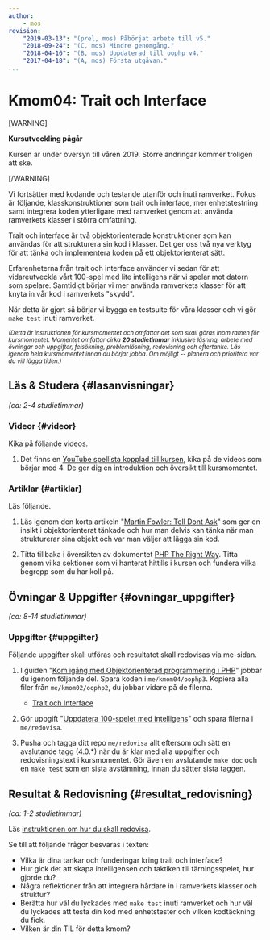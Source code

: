 ```yaml
---
author:
    - mos
revision:
    "2019-03-13": "(prel, mos) Påbörjat arbete till v5."
    "2018-09-24": "(C, mos) Mindre genomgång."
    "2018-04-16": "(B, mos) Uppdaterad till oophp v4."
    "2017-04-18": "(A, mos) Första utgåvan."
...
```

Kmom04: Trait och Interface
==================================

[WARNING]

**Kursutveckling pågår**

Kursen är under översyn till våren 2019. Större ändringar kommer troligen att ske.

[/WARNING]

Vi fortsätter med kodande och testande utanför och inuti ramverket. Fokus är följande, klasskonstruktioner som trait och interface, mer enhetstestning samt integrera koden ytterligare med ramverket genom att använda ramverkets klasser i störra omfattning.

Trait och interface är två objektorienterade konstruktioner som kan användas för att strukturera sin kod i klasser. Det ger oss två nya verktyg för att tänka och implementera koden på ett objektorienterat sätt.

Erfarenheterna från trait och interface använder vi sedan för att vidareutveckla vårt 100-spel med lite intelligens när vi spelar mot datorn som spelare. Samtidigt börjar vi mer använda ramverkets klasser för att knyta in vår kod i ramverkets "skydd".

När detta är gjort så börjar vi bygga en testsuite för våra klasser och vi gör `make test` inuti ramverket.

<!-- more -->

<small><i>(Detta är instruktionen för kursmomentet och omfattar det som skall göras inom ramen för kursmomentet. Momentet omfattar cirka **20 studietimmar** inklusive läsning, arbete med övningar och uppgifter, felsökning, problemlösning, redovisning och eftertanke. Läs igenom hela kursmomentet innan du börjar jobba. Om möjligt -- planera och prioritera var du vill lägga tiden.)</i></small>



Läs & Studera  {#lasanvisningar}
---------------------------------

*(ca: 2-4 studietimmar)*



### Videor {#videor}

Kika på följande videos.

1. Det finns en [YouTube spellista kopplad till kursen](https://www.youtube.com/playlist?list=PLKtP9l5q3ce_jh6fAj1iwiJSj70DXA2Vn), kika på de videos som börjar med 4. De ger dig en introduktion och översikt till kursmomentet.



### Artiklar {#artiklar}

Läs följande.

1. Läs igenom den korta artikeln "[Martin Fowler: Tell Dont Ask](https://martinfowler.com/bliki/TellDontAsk.html)" som ger en insikt i objektorienterat tänkade och hur man delvis kan tänka när man strukturerar sina objekt och var man väljer att lägga sin kod.

1. Titta tillbaka i översikten av dokumentet [PHP The Right Way](http://www.phptherightway.com/). Titta genom vilka sektioner som vi hanterat hittills i kursen och fundera vilka begrepp som du har koll på.



Övningar & Uppgifter  {#ovningar_uppgifter}
-------------------------------------------

*(ca: 8-14 studietimmar)*



### Uppgifter {#uppgifter}

Följande uppgifter skall utföras och resultatet skall redovisas via me-sidan.

1. I guiden "[Kom igång med Objektorienterad programmering i PHP](guide/kom-igang-med-objektorienterad-programmering-i-php)" jobbar du igenom följande del. Spara koden i `me/kmom04/oophp3`. Kopiera alla filer från `me/kmom02/oophp2`, du jobbar vidare på de filerna.
    * [Trait och Interface](guide/kom-igang-med-objektorienterad-programmering-i-php/trait-och-interface)

1. Gör uppgift "[Uppdatera 100-spelet med intelligens](uppgift/uppdatera-100-spelet-med-intelligens)" och spara filerna i `me/redovisa`.

1. Pusha och tagga ditt repo `me/redovisa` allt eftersom och sätt en avslutande tagg (4.0.\*) när du är klar med alla uppgifter och redovisningstext i kursmomentet. Gör även en avslutande `make doc` och en `make test` som en sista avstämning, innan du sätter sista taggen.



Resultat & Redovisning  {#resultat_redovisning}
-----------------------------------------------

*(ca: 1-2 studietimmar)*

Läs [instruktionen om hur du skall redovisa](./../redovisa).

Se till att följande frågor besvaras i texten:

* Vilka är dina tankar och funderingar kring trait och interface?
* Hur gick det att skapa intelligensen och taktiken till tärningsspelet, hur gjorde du?
* Några reflektioner från att integrera hårdare in i ramverkets klasser och struktur?
* Berätta hur väl du lyckades med `make test` inuti ramverket och hur väl du lyckades att testa din kod med enhetstester och vilken kodtäckning du fick.
* Vilken är din TIL för detta kmom?
